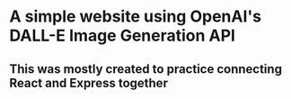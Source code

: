 # A simple website using OpenAI's DALL-E Image Generation API

## This was mostly created to practice connecting React and Express together
